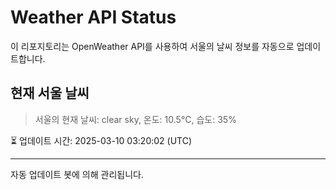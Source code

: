 
# Weather API Status

이 리포지토리는 OpenWeather API를 사용하여 서울의 날씨 정보를 자동으로 업데이트합니다.

## 현재 서울 날씨
> 서울의 현재 날씨: clear sky, 온도: 10.5°C, 습도: 35%

⏳ 업데이트 시간: 2025-03-10 03:20:02 (UTC)

---
자동 업데이트 봇에 의해 관리됩니다.
